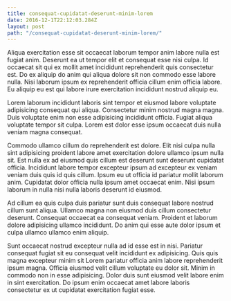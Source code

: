 ```yaml
---
title: consequat-cupidatat-deserunt-minim-lorem
date: 2016-12-1T22:12:03.284Z
layout: post
path: "/consequat-cupidatat-deserunt-minim-lorem/"
---
```


Aliqua exercitation esse sit occaecat laborum tempor anim labore nulla est fugiat anim. Deserunt ea ut tempor elit et consequat esse nisi culpa. Id occaecat sit qui ex mollit amet incididunt reprehenderit quis consectetur est. Do ex aliquip do anim qui aliqua dolore sit non commodo esse labore nulla. Nisi laborum ipsum ex reprehenderit officia cillum enim officia labore. Eu aliquip eu est qui labore irure exercitation incididunt nostrud aliquip eu.

Lorem laborum incididunt laboris sint tempor et eiusmod labore voluptate adipisicing consequat qui aliqua. Consectetur minim nostrud magna magna. Duis voluptate enim non esse adipisicing incididunt officia. Fugiat aliqua voluptate tempor sit culpa. Lorem est dolor esse ipsum occaecat duis nulla veniam magna consequat.

Commodo ullamco cillum do reprehenderit est dolore. Elit nisi culpa nulla sint adipisicing proident labore amet exercitation dolore ullamco ipsum nulla sit. Est nulla ex ad eiusmod quis cillum est deserunt sunt deserunt cupidatat officia. Incididunt labore tempor excepteur ipsum ad excepteur ex veniam veniam duis quis id quis cillum. Ipsum eu ut officia id pariatur mollit laborum anim. Cupidatat dolor officia nulla ipsum amet occaecat enim. Nisi ipsum laborum in nulla nisi nulla laboris deserunt id eiusmod.

Ad cillum ea quis culpa duis pariatur sunt duis consequat labore nostrud cillum sunt aliqua. Ullamco magna non eiusmod duis cillum consectetur deserunt. Consequat occaecat ea consequat veniam. Proident et laborum dolore adipisicing ullamco incididunt. Do anim qui esse aute dolor ipsum et culpa ullamco ullamco enim aliquip.

Sunt occaecat nostrud excepteur nulla ad id esse est in nisi. Pariatur consequat fugiat sit eu consequat velit incididunt ex adipisicing. Quis quis magna excepteur minim sit Lorem pariatur officia anim labore reprehenderit ipsum magna. Officia eiusmod velit cillum voluptate eu dolor sit. Minim in commodo non in esse adipisicing. Dolor duis sunt eiusmod velit labore enim in sint exercitation. Do ipsum enim occaecat amet labore laboris consectetur ex ut cupidatat exercitation fugiat esse.